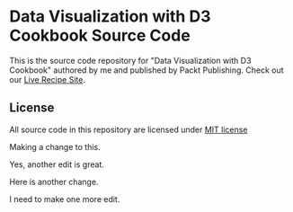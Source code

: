 Data Visualization with D3 Cookbook Source Code
===============================================

This is the source code repository for "Data Visualization with D3 Cookbook" authored by me and published by
Packt Publishing. Check out our [Live Recipe Site](http://nickqizhu.github.io/d3-cookbook/).

License
-------

All source code in this repository are licensed under [MIT license](http://opensource.org/licenses/MIT)

Making a change to this.

Yes, another edit is great.

Here is another change.

I need to make one more edit.